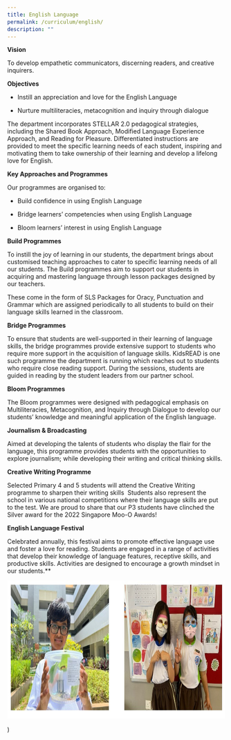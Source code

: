 ```yaml
---
title: English Language
permalink: /curriculum/english/
description: ""
---
```

**Vision**

To develop empathetic communicators, discerning readers, and creative inquirers.&nbsp;

**Objectives**

*   Instill an appreciation and love for the English Language&nbsp;
    
*   Nurture multiliteracies, metacognition and inquiry through dialogue
    
The department incorporates STELLAR 2.0 pedagogical strategies, including the Shared Book Approach, Modified Language Experience Approach, and Reading for Pleasure. Differentiated instructions are provided to meet the specific learning needs of each student, inspiring and motivating them to take ownership of their learning and develop a lifelong love for English.

**Key Approaches and Programmes**

Our programmes are organised to:

*   Build confidence in using English Language
    
*   Bridge learners’ competencies when using English Language
    
*   Bloom learners’ interest in using English Language

**Build Programmes**

To instill the joy of learning in our students, the department brings about customised teaching approaches to cater to specific learning needs of all our students. The Build programmes aim to support our students in acquiring and mastering language through lesson packages designed by our teachers.&nbsp;

These come in the form of SLS Packages for Oracy, Punctuation and Grammar which are assigned periodically to all students to build on their language skills learned in the classroom.

**Bridge Programmes**

To ensure that students are well-supported in their learning of language skills, the bridge programmes provide extensive support to students who require more support in the acquisition of language skills. KidsREAD is one such programme the department is running which reaches out to students who require close reading support. During the sessions, students are guided in reading by the student leaders from our partner school.

**Bloom Programmes**

The Bloom programmes were designed with pedagogical emphasis on Multiliteracies, Metacognition, and Inquiry through Dialogue to develop our students’ knowledge and meaningful application of the English language.

**Journalism &amp; Broadcasting&nbsp;**

Aimed at developing the talents of students who display the flair for the language, this programme provides students with the opportunities to explore journalism; while developing their writing and critical thinking skills.&nbsp;

**Creative Writing Programme**

Selected Primary 4 and 5 students will attend the Creative Writing programme to sharpen their writing skills&nbsp; Students also represent the school in various national competitions where their language skills are put to the test. We are proud to share that our P3 students have clinched the Silver award for the 2022 Singapore Moo-O Awards!

**English Language Festival**

Celebrated annually, this festival aims to promote effective language use and foster a love for reading. Students are engaged in a range of activities that develop their knowledge of language features, receptive skills, and productive skills. Activities are designed to encourage a growth mindset in our students.**

<img src="/images/Experience/Curriculum/english_01_v1.jpg" style="width:700px;height:319px">


)